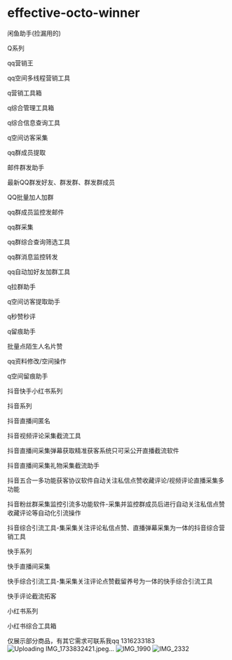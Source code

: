 # effective-octo-winner
闲鱼助手(捡漏用的)

Q系列

qq营销王

qq空间多线程营销工具

q营销工具箱

q综合管理工具箱

q综合信息查询工具

q空间访客采集

qq群成员提取

邮件群发助手

最新QQ群发好友、群发群、群发群成员

QQ批量加人加群

qq群成员监控发邮件

qq群采集

qq群综合查询筛选工具

qq群消息监控转发

qq自动加好友加群工具

q拉群助手

q空间访客提取助手

q秒赞秒评

q留痕助手

批量点陌生人名片赞

qq资料修改/空间操作

q空间留痕助手

抖音快手小红书系列

抖音系列

抖音直播间匿名

抖音视频评论采集截流工具

抖音直播间采集弹幕获取精准获客系统只可采公开直播截流软件

抖音直播间采集礼物采集截流助手

抖音五合一多功能获客协议软件自动关注私信点赞收藏评论/视频评论直播采集多功能

抖音粉丝群采集监控引流多功能软件-采集并监控群成员后进行自动关注私信点赞收藏评论等自动化引流操作

抖音综合引流工具-集采集关注评论私信点赞、直播弹幕采集为一体的抖音综合营销工具

快手系列

快手直播间采集

快手综合引流工具-集采集关注评论点赞截留养号为一体的快手综合引流工具

快手评论截流拓客

小红书系列

小红书综合工具箱

仅展示部分商品，有其它需求可联系我qq 1316233183![Uploading IMG_1733832421.jpeg…]()
![IMG_1990](https://github.com/user-attachments/assets/da0cc144-7a95-4b68-a677-6d86faaafa1e)
![IMG_2332](https://github.com/user-attachments/assets/07124d72-db3d-42f5-9179-fb2607566e8f)
